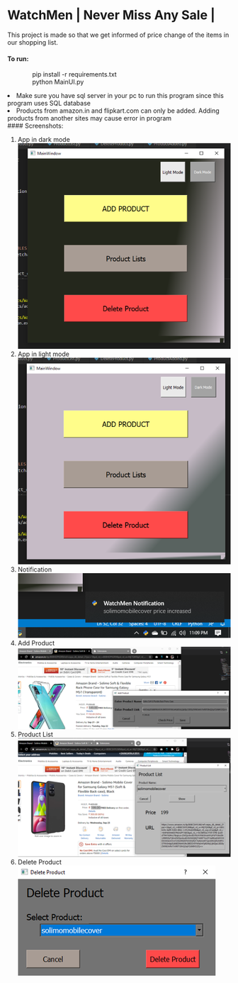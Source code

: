 # WatchMen | Never Miss Any Sale |
This project is made so that we get informed of price change of the items in our shopping list. 

#### To run:
&ensp;&ensp;&ensp;&ensp;&ensp;&ensp;&ensp;&ensp;pip install -r requirements.txt<br>
&ensp;&ensp;&ensp;&ensp;&ensp;&ensp;&ensp;&ensp;python MainUI.py<br>
<li>Make sure you have sql server in your pc to run this program since this program uses SQL database</li>
<li>Products from amazon.in and flipkart.com can only be added. Adding products from another sites may cause error in program</li>
#### Screenshots:
<ol>
<li> App in dark mode</li>
<img src="https://github.com/rishav-karanjit/WatchMen/blob/master/ScreenShots/1.App_in_Dark_Mode.png"></img>
<li> App in light mode </li>
<img src="./ScreenShots/2.App_in_Light_Mode.png"></img>
<li> Notification </li>
<img src="./ScreenShots/3.Notification.png"></img>
<li> Add Product </li>
<img src="./ScreenShots/4.Add_Product.png"></img>
<li> Product List </li>
<img src="./ScreenShots/5.Product_List.png"></img>
<li> Delete Product </li>
<img src="./ScreenShots/6.Delete_Product.png"></img>
</ol>
